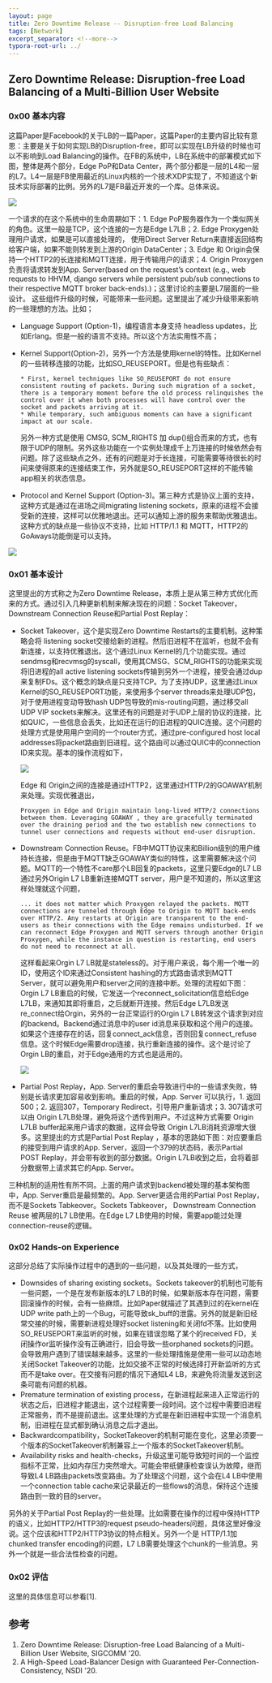 ```yaml
---
layout: page
title: Zero Downtime Release -- Disruption-free Load Balancing
tags: [Network]
excerpt_separator: <!--more-->
typora-root-url: ../
---
```


## Zero Downtime Release: Disruption-free Load Balancing of a Multi-Billion User Website

### 0x00 基本内容

  这篇Paper是Facebook的关于LB的一篇Paper，这篇Paper的主要内容比较有意思：主要是关于如何实现LB的Disruption-free，即可以实现在LB升级的时候也可以不影响到Load Balancing的操作。在FB的系统中，LB在系统中的部署模式如下图，整体是两个部分，Edge PoP和Data Center，两个部分都是一层的L4和一层的L7。L4一层是FB使用最近的Linux内核的一个技术XDP实现了，不知道这个新技术实际部署的比例。另外的L7是FB最近开发的一个库。总体来说。

![](/assets/png/zdr-lb.png)

一个请求的在这个系统中的生命周期如下：1. Edge PoP服务器作为一个类似网关的角色。这里一般是TCP，这个连接的一方是Edge L7LB；2. Edge Proxygen处理用户请求，如果是可以直接处理的， 使用Direct Server Return来直接返回结构给客户端，如果不能则转发到上游的Origin DataCenter；3. Edge 和 Origin会保持一个HTTP2的长连接和MQTT连接，用于传输用户的请求；4. Origin Proxygen负责将请求转发到App. Server(based on the request’s context (e.g., web requests to HHVM, django servers while persistent pub/sub connections to their respective MQTT broker back-ends).)；这里讨论的主要是L7层面的一些设计。 这些组件升级的时候，可能带来一些问题。这里提出了减少升级带来影响的一些理想的方法。比如；

* Language Support (Option-1)，编程语言本身支持 headless updates，比如Erlang。但是一般的语言不支持。所以这个方法实用性不高；

* Kernel Support(Option-2)，另外一个方法是使用kernel的特性。比如Kernel的一些转移连接的功能，比如SO_REUSEPORT。但是也有些缺点：

  ```
  * First, kernel techniques like SO_REUSEPORT do not ensure consistent routing of packets. During such migration of a socket, there is a temporary moment before the old process relinquishes the control over it when both processes will have control over the socket and packets arriving at it.
  * While temporary, such ambiguous moments can have a significant impact at our scale. 
  ```

  另外一种方式是使用 CMSG, SCM_RIGHTS 加 dup()组合而来的方式，也有限于UDP的限制。另外这些功能在一个实例处理成千上万连接的时候依然会有问题。除了这些缺点之外，还有的问题是对于长连接，可能需要等待很长的时间来使得原来的连接结束工作，另外就是SO_REUSEPORT这样的不能传输app相关的状态信息。

* Protocol and Kernel Support (Option-3)。第三种方式是协议上面的支持，这种方式是通过在进场之间migrating listening sockets，原来的进程不会接受新的连接，这样可以优雅地退出。还可以通知上游的服务来帮助优雅退出。这种方式的缺点是一些协议不支持，比如 HTTP/1.1 和 MQTT，HTTP2的GoAways功能倒是可以支持。

![](/assets/png/zdr-options.png)

### 0x01 基本设计

  这里提出的方式称之为Zero Downtime Release，本质上是从第三种方式优化而来的方式。通过引入几种更新机制来解决现在的问题：Socket Takeover，Downstream Connection Reuse和Partial Post Replay：

* Socket Takeover，这个是实现Zero Downtime Restarts的主要机制。这种策略会将 listening socket交接给新的进程。然后旧进程不在监听，也就不会有新连接，以支持优雅退出。这个通过Linux Kernel的几个功能实现。通过sendmsg和recvmsg的syscall，使用其CMSG、SCM_RIGHTS的功能来实现将旧进程的all active listening sockets传输到另外一个进程，接受会通过dup来复制FDs。这个概念的缺点是只支持TCP。为了支持UDP，这里通过Linux Kernel的SO_REUSEPORT功能，来使用多个server threads来处理UDP包，对于使用进程变动导致hash UDP包导致的mis-routing问题，通过移交all UDP VIP sockets来解决。这里还有的问题是对于UDP上层的协议的连接，比如QUIC，一些信息会丢失，比如还在运行的旧进程的QUIC连接。这个问题的处理方式是使用用户空间的一个router方式，通过pre-configured host local addresses将packet路由到旧进程。这个路由可以通过QUIC中的connection ID来实现。基本的操作流程如下，

  ![](/assets/png/zdr-takeover.png)

  Edge 和 Origin之间的连接是通过HTTP2，这里通过HTTP/2的GOAWAY机制来处理。实现优雅退出，

  ```
  Proxygen in Edge and Origin maintain long-lived HTTP/2 connections between them. Leveraging GOAWAY , they are gracefully terminated over the draining period and the two establish new connections to tunnel user connections and requests without end-user disruption.
  ```

* Downstream Connection Reuse。FB中MQTT协议来和Billion级别的用户维持长连接，但是由于MQTT缺乏GOAWAY类似的特性，这里需要解决这个问题。MQTT的一个特性不care那个LB回复的packets，这里只要Edge的L7 LB通过另外Origin L7 LB重新连接MQTT server，用户是不知道的，所以这里这样处理就这个问题，

  ```
  ... it does not matter which Proxygen relayed the packets. MQTT connections are tunneled through Edge to Origin to MQTT back-ends over HTTP/2. Any restarts at Origin are transparent to the end-users as their connections with the Edge remains undisturbed. If we can reconnect Edge Proxygen and MQTT servers through another Origin Proxygen, while the instance in question is restarting, end users do not need to reconnect at all.
  ```

  这样看起来Orgin L7 LB就是stateless的。对于用户来说，每个用一个唯一的ID，使用这个ID来通过Consistent hashing的方式路由请求到MQTT Server，就可以避免用户和server之间的连接中断。处理的流程如下图：Orgin L7 LB重启的时候，它发送一个reconnect_solicitation信息给Edge L7LB，来通知其即将重启，之后就断开连接。然后Edge L7LB发送re_connect给Orgin，另外的一台正常运行的Orgin L7 LB转发这个请求到对应的backend。Backend通过消息中的user id消息来获取和这个用户的连接。如果这个连接存在的话，回复connect_ack信息，否则回复connect_refuse信息。这个时候Edge需要drop连接，执行重新连接的操作。这个是讨论了Orgin LB的重启，对于Edge通用的方式也是适用的。

  ![](/assets/png/zdr-reuse.png)

* Partial Post Replay，App. Server的重启会导致进行中的一些请求失败，特别是长请求更加容易收到影响。重启的时候，App. Server 可以执行，1. 返回500；2. 返回307，Temporary Redirect，引导用户重新请求；3. 307请求可以由 Origin L7LB处理，避免将这个透传到用户。不过这种方式需要 Origin L7LB buffer起来用户请求的数据，这样会导致 Origin L7LB消耗资源增大很多。这里提出的方式是Partial Post Replay ，基本的思路如下图：对应要重启的接受到用户请求的App. Server，返回一个379的状态码，表示Partial POST Replay，并会带有收到的部分数据。Origin L7LB收到之后，会将着部分数据带上请求其它的App. Server。

三种机制的适用性有所不同。上面的用户请求到backend被处理的基本架构图中，App. Server重启是最频繁的。App. Server更适合用的Partial Post Replay，而不是Sockets Tabkeover。Sockets Tabkeover， Downstream Connection Reuse 被两层的L7 LB使用。在Edge L7 LB使用的时候，需要app能过处理 connection-reuse的逻辑。

### 0x02 Hands-on Experience

 这部分总结了实际操作过程中的遇到的一些问题，以及其处理的一些方式，

* Downsides of sharing existing sockets。Sockets takeover的机制也可能有一些问题，一个是在发布新版本的L7 LB的时候，如果新版本存在问题，需要回滚操作的时候，会有一些麻烦。比如Paper就描述了其遇到过的在kernel在UDP write path上的一个Bug，可能导致sk_buff的泄露。另外的就是新旧经常交接的时候，需要新进程处理好socket listening和关闭fd不落。比如使用SO_REUSEPORT来监听的时候，如果在错误忽略了某个的received FD，关闭操作or监听操作没有正确进行，旧会导致一些orphaned sockets的问题。会导致用户遇到了错误越来越多。这里的一些处理措施是使用一些可以动态地关闭Socket Takeover的功能，比如交接不正常的时候选择打开新监听的方式而不是take over。在交接有问题的情况下通知L4 LB，来避免将流量发送到这条可能有问题的机器。
* Premature termination of existing process，在新进程起来进入正常运行的状态之后，旧进程才能退出，这个过程需要一段时间。这个过程中需要旧进程正常服务，而不是提前退出。这里处理的方式是在新旧进程中实现一个消息机制，旧进程在显式都到确认消息之后才退出。
* Backwardcompatibility，SocketTakeover的机制可能在变化，这里必须要一个版本的SocketTakeover机制兼容上一个版本的SocketTakeover机制。
* Availability risks and health-checks，升级这里可能导致短时间的一个监控指标不正常，比如内存压力突然增大。可能会带纸健康检查误认为故障，继而导致L4 LB路由packets改变路由。为了处理这个问题，这个会在L4 LB中使用一个connection table cache来记录最近的一些flows的消息，保持这个连接路由到一致的目的server。

另外的关于Partial Post Replay的一些处理。比如需要在操作的过程中保持HTTP的语义，比如HTTP2/HTTP3的request pseudo-headers问题，具体这里好像没说。这个应该和HTTP2/HTTP3协议的特点相关。另外一个是 HTTP/1.1加 chunked transfer encoding的问题，L7 LB需要处理这个chunk的一些消息。另外一个就是一些合法性检查的问题。

### 0x02 评估

 这里的具体信息可以参看[1].

## 参考

1. Zero Downtime Release: Disruption-free Load Balancing of a Multi-Billion User Website, SIGCOMM '20.
2. A High-Speed Load-Balancer Design with Guaranteed Per-Connection-Consistency, NSDI '20.

